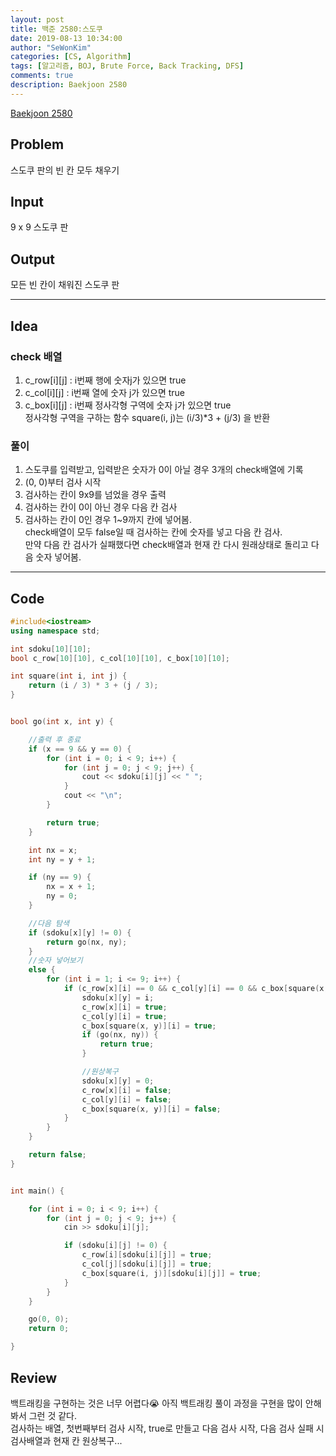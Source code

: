 ```yaml
---
layout: post
title: 백준 2580:스도쿠
date: 2019-08-13 10:34:00
author: "SeWonKim"
categories: [CS, Algorithm]
tags: [알고리즘, BOJ, Brute Force, Back Tracking, DFS]
comments: true
description: Baekjoon 2580
---
```


[Baekjoon 2580](https://www.acmicpc.net/problem/2580)

## Problem

스도쿠 판의 빈 칸 모두 채우기

## Input

9 x 9 스도쿠 판

## Output

모든 빈 칸이 채워진 스도쿠 판

---

## Idea

### check 배열

1. c_row[i][j] : i번째 행에 숫자j가 있으면 true
2. c_col[i][j] : i번째 열에 숫자 j가 있으면 true
3. c_box[i][j] : i번째 정사각형 구역에 숫자 j가 있으면 true  
   정사각형 구역을 구하는 함수 square(i, j)는 (i/3)\*3 + (j/3) 을 반환

### 풀이

1. 스도쿠를 입력받고, 입력받은 숫자가 0이 아닐 경우 3개의 check배열에 기록
2. (0, 0)부터 검사 시작
3. 검사하는 칸이 9x9를 넘었을 경우 출력
4. 검사하는 칸이 0이 아닌 경우 다음 칸 검사
5. 검사하는 칸이 0인 경우 1~9까지 칸에 넣어봄.  
   check배열이 모두 false일 때 검사하는 칸에 숫자를 넣고 다음 칸 검사.  
   만약 다음 칸 검사가 실패했다면 check배열과 현재 칸 다시 원래상태로 돌리고 다음 숫자 넣어봄.

---

## Code

```cpp
#include<iostream>
using namespace std;

int sdoku[10][10];
bool c_row[10][10], c_col[10][10], c_box[10][10];

int square(int i, int j) {
	return (i / 3) * 3 + (j / 3);
}


bool go(int x, int y) {

	//출력 후 종료
	if (x == 9 && y == 0) {
		for (int i = 0; i < 9; i++) {
			for (int j = 0; j < 9; j++) {
				cout << sdoku[i][j] << " ";
			}
			cout << "\n";
		}

		return true;
	}

	int nx = x;
	int ny = y + 1;

	if (ny == 9) {
		nx = x + 1;
		ny = 0;
	}

	//다음 탐색
	if (sdoku[x][y] != 0) {
		return go(nx, ny);
	}
	//숫자 넣어보기
	else {
		for (int i = 1; i <= 9; i++) {
			if (c_row[x][i] == 0 && c_col[y][i] == 0 && c_box[square(x, y)][i] == 0) {
				sdoku[x][y] = i;
				c_row[x][i] = true;
				c_col[y][i] = true;
				c_box[square(x, y)][i] = true;
				if (go(nx, ny)) {
					return true;
				}

				//원상복구
				sdoku[x][y] = 0;
				c_row[x][i] = false;
				c_col[y][i] = false;
				c_box[square(x, y)][i] = false;
			}
		}
	}

	return false;
}


int main() {

	for (int i = 0; i < 9; i++) {
		for (int j = 0; j < 9; j++) {
			cin >> sdoku[i][j];

			if (sdoku[i][j] != 0) {
				c_row[i][sdoku[i][j]] = true;
				c_col[j][sdoku[i][j]] = true;
				c_box[square(i, j)][sdoku[i][j]] = true;
			}
		}
	}

	go(0, 0);
	return 0;

}
```

## Review

백트래킹을 구현하는 것은 너무 어렵다😭 아직 백트래킹 풀이 과정을 구현을 많이 안해봐서 그런 것 같다.  
검사하는 배열, 첫번째부터 검사 시작, true로 만들고 다음 검사 시작, 다음 검사 실패 시 검사배열과 현재 칸 원상복구...

